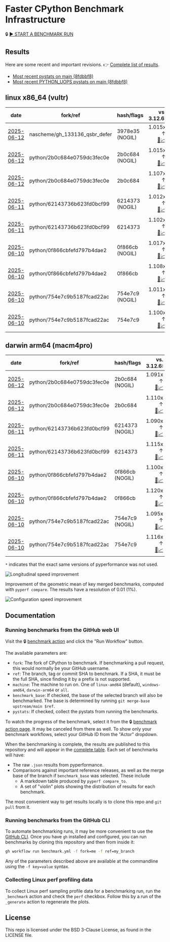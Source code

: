 # Faster CPython Benchmark Infrastructure

🔒 [▶️ START A BENCHMARK RUN](../../actions/workflows/benchmark.yml)

## Results

Here are some recent and important revisions. 👉 [Complete list of results](RESULTS.md).

<!-- START table -->
- [Most recent  pystats on main (8fdbbf8)](results/bm-20250607-3.15.0a0-8fdbbf8/bm-20250607-vultr-x86_64-python-8fdbbf8b18f1405abe67-3.15.0a0-8fdbbf8-pystats.md)
- [Most recent PYTHON_UOPS pystats on main (8fdbbf8)](results/bm-20250607-3.15.0a0-8fdbbf8-PYTHON_UOPS/bm-20250607-vultr-x86_64-python-8fdbbf8b18f1405abe67-3.15.0a0-8fdbbf8-pystats.md)

## linux x86_64 (vultr)
| date | fork/ref | hash/flags | vs. 3.12.6: | vs. 3.13.0rc2: | vs. base: |
| --- | --- | --- | ---: | ---: | ---: |
| [2025-06-12](results/bm-20250612-3.15.0a0-3978e35-NOGIL) | nascheme/gh_133136_qsbr_defer | 3978e35 (NOGIL) | 1.015x ↑<br>[📄](results/bm-20250612-3.15.0a0-3978e35-NOGIL/bm-20250612-vultr-x86_64-nascheme-gh_133136_qsbr_defer-3.15.0a0-3978e35-vs-3.12.6.md)[📈](results/bm-20250612-3.15.0a0-3978e35-NOGIL/bm-20250612-vultr-x86_64-nascheme-gh_133136_qsbr_defer-3.15.0a0-3978e35-vs-3.12.6.svg) | 1.020x ↓<br>[📄](results/bm-20250612-3.15.0a0-3978e35-NOGIL/bm-20250612-vultr-x86_64-nascheme-gh_133136_qsbr_defer-3.15.0a0-3978e35-vs-3.13.0rc2.md)[📈](results/bm-20250612-3.15.0a0-3978e35-NOGIL/bm-20250612-vultr-x86_64-nascheme-gh_133136_qsbr_defer-3.15.0a0-3978e35-vs-3.13.0rc2.svg) | 1.000x ↓<br>[📄](results/bm-20250612-3.15.0a0-3978e35-NOGIL/bm-20250612-vultr-x86_64-nascheme-gh_133136_qsbr_defer-3.15.0a0-3978e35-vs-base.md)[📈](results/bm-20250612-3.15.0a0-3978e35-NOGIL/bm-20250612-vultr-x86_64-nascheme-gh_133136_qsbr_defer-3.15.0a0-3978e35-vs-base.svg)[🧠](results/bm-20250612-3.15.0a0-3978e35-NOGIL/bm-20250612-vultr-x86_64-nascheme-gh_133136_qsbr_defer-3.15.0a0-3978e35-vs-base-mem.svg) |
| [2025-06-12](results/bm-20250612-3.15.0a0-2b0c684-NOGIL) | python/2b0c684e0759dc3fec0e | 2b0c684 (NOGIL) | 1.015x ↑<br>[📄](results/bm-20250612-3.15.0a0-2b0c684-NOGIL/bm-20250612-vultr-x86_64-python-2b0c684e0759dc3fec0e-3.15.0a0-2b0c684-vs-3.12.6.md)[📈](results/bm-20250612-3.15.0a0-2b0c684-NOGIL/bm-20250612-vultr-x86_64-python-2b0c684e0759dc3fec0e-3.15.0a0-2b0c684-vs-3.12.6.svg) | 1.020x ↓<br>[📄](results/bm-20250612-3.15.0a0-2b0c684-NOGIL/bm-20250612-vultr-x86_64-python-2b0c684e0759dc3fec0e-3.15.0a0-2b0c684-vs-3.13.0rc2.md)[📈](results/bm-20250612-3.15.0a0-2b0c684-NOGIL/bm-20250612-vultr-x86_64-python-2b0c684e0759dc3fec0e-3.15.0a0-2b0c684-vs-3.13.0rc2.svg) | 1.089x ↓<br>[📄](results/bm-20250612-3.15.0a0-2b0c684-NOGIL/bm-20250612-vultr-x86_64-python-2b0c684e0759dc3fec0e-3.15.0a0-2b0c684-vs-base.md)[📈](results/bm-20250612-3.15.0a0-2b0c684-NOGIL/bm-20250612-vultr-x86_64-python-2b0c684e0759dc3fec0e-3.15.0a0-2b0c684-vs-base.svg)[🧠](results/bm-20250612-3.15.0a0-2b0c684-NOGIL/bm-20250612-vultr-x86_64-python-2b0c684e0759dc3fec0e-3.15.0a0-2b0c684-vs-base-mem.svg) |
| [2025-06-12](results/bm-20250612-3.15.0a0-2b0c684) | python/2b0c684e0759dc3fec0e | 2b0c684 | 1.107x ↑<br>[📄](results/bm-20250612-3.15.0a0-2b0c684/bm-20250612-vultr-x86_64-python-2b0c684e0759dc3fec0e-3.15.0a0-2b0c684-vs-3.12.6.md)[📈](results/bm-20250612-3.15.0a0-2b0c684/bm-20250612-vultr-x86_64-python-2b0c684e0759dc3fec0e-3.15.0a0-2b0c684-vs-3.12.6.svg) | 1.070x ↑<br>[📄](results/bm-20250612-3.15.0a0-2b0c684/bm-20250612-vultr-x86_64-python-2b0c684e0759dc3fec0e-3.15.0a0-2b0c684-vs-3.13.0rc2.md)[📈](results/bm-20250612-3.15.0a0-2b0c684/bm-20250612-vultr-x86_64-python-2b0c684e0759dc3fec0e-3.15.0a0-2b0c684-vs-3.13.0rc2.svg) |  |
| [2025-06-11](results/bm-20250611-3.15.0a0-6214373-NOGIL) | python/62143736b623fd0bcf99 | 6214373 (NOGIL) | 1.012x ↑<br>[📄](results/bm-20250611-3.15.0a0-6214373-NOGIL/bm-20250611-vultr-x86_64-python-62143736b623fd0bcf99-3.15.0a0-6214373-vs-3.12.6.md)[📈](results/bm-20250611-3.15.0a0-6214373-NOGIL/bm-20250611-vultr-x86_64-python-62143736b623fd0bcf99-3.15.0a0-6214373-vs-3.12.6.svg) | 1.023x ↓<br>[📄](results/bm-20250611-3.15.0a0-6214373-NOGIL/bm-20250611-vultr-x86_64-python-62143736b623fd0bcf99-3.15.0a0-6214373-vs-3.13.0rc2.md)[📈](results/bm-20250611-3.15.0a0-6214373-NOGIL/bm-20250611-vultr-x86_64-python-62143736b623fd0bcf99-3.15.0a0-6214373-vs-3.13.0rc2.svg) | 1.087x ↓<br>[📄](results/bm-20250611-3.15.0a0-6214373-NOGIL/bm-20250611-vultr-x86_64-python-62143736b623fd0bcf99-3.15.0a0-6214373-vs-base.md)[📈](results/bm-20250611-3.15.0a0-6214373-NOGIL/bm-20250611-vultr-x86_64-python-62143736b623fd0bcf99-3.15.0a0-6214373-vs-base.svg)[🧠](results/bm-20250611-3.15.0a0-6214373-NOGIL/bm-20250611-vultr-x86_64-python-62143736b623fd0bcf99-3.15.0a0-6214373-vs-base-mem.svg) |
| [2025-06-11](results/bm-20250611-3.15.0a0-6214373) | python/62143736b623fd0bcf99 | 6214373 | 1.102x ↑<br>[📄](results/bm-20250611-3.15.0a0-6214373/bm-20250611-vultr-x86_64-python-62143736b623fd0bcf99-3.15.0a0-6214373-vs-3.12.6.md)[📈](results/bm-20250611-3.15.0a0-6214373/bm-20250611-vultr-x86_64-python-62143736b623fd0bcf99-3.15.0a0-6214373-vs-3.12.6.svg) | 1.064x ↑<br>[📄](results/bm-20250611-3.15.0a0-6214373/bm-20250611-vultr-x86_64-python-62143736b623fd0bcf99-3.15.0a0-6214373-vs-3.13.0rc2.md)[📈](results/bm-20250611-3.15.0a0-6214373/bm-20250611-vultr-x86_64-python-62143736b623fd0bcf99-3.15.0a0-6214373-vs-3.13.0rc2.svg) |  |
| [2025-06-10](results/bm-20250610-3.15.0a0-0f866cb-NOGIL) | python/0f866cbfefd797b4dae2 | 0f866cb (NOGIL) | 1.017x ↑<br>[📄](results/bm-20250610-3.15.0a0-0f866cb-NOGIL/bm-20250610-vultr-x86_64-python-0f866cbfefd797b4dae2-3.15.0a0-0f866cb-vs-3.12.6.md)[📈](results/bm-20250610-3.15.0a0-0f866cb-NOGIL/bm-20250610-vultr-x86_64-python-0f866cbfefd797b4dae2-3.15.0a0-0f866cb-vs-3.12.6.svg) | 1.018x ↓<br>[📄](results/bm-20250610-3.15.0a0-0f866cb-NOGIL/bm-20250610-vultr-x86_64-python-0f866cbfefd797b4dae2-3.15.0a0-0f866cb-vs-3.13.0rc2.md)[📈](results/bm-20250610-3.15.0a0-0f866cb-NOGIL/bm-20250610-vultr-x86_64-python-0f866cbfefd797b4dae2-3.15.0a0-0f866cb-vs-3.13.0rc2.svg) | 1.088x ↓<br>[📄](results/bm-20250610-3.15.0a0-0f866cb-NOGIL/bm-20250610-vultr-x86_64-python-0f866cbfefd797b4dae2-3.15.0a0-0f866cb-vs-base.md)[📈](results/bm-20250610-3.15.0a0-0f866cb-NOGIL/bm-20250610-vultr-x86_64-python-0f866cbfefd797b4dae2-3.15.0a0-0f866cb-vs-base.svg)[🧠](results/bm-20250610-3.15.0a0-0f866cb-NOGIL/bm-20250610-vultr-x86_64-python-0f866cbfefd797b4dae2-3.15.0a0-0f866cb-vs-base-mem.svg) |
| [2025-06-10](results/bm-20250610-3.15.0a0-0f866cb) | python/0f866cbfefd797b4dae2 | 0f866cb | 1.108x ↑<br>[📄](results/bm-20250610-3.15.0a0-0f866cb/bm-20250610-vultr-x86_64-python-0f866cbfefd797b4dae2-3.15.0a0-0f866cb-vs-3.12.6.md)[📈](results/bm-20250610-3.15.0a0-0f866cb/bm-20250610-vultr-x86_64-python-0f866cbfefd797b4dae2-3.15.0a0-0f866cb-vs-3.12.6.svg) | 1.071x ↑<br>[📄](results/bm-20250610-3.15.0a0-0f866cb/bm-20250610-vultr-x86_64-python-0f866cbfefd797b4dae2-3.15.0a0-0f866cb-vs-3.13.0rc2.md)[📈](results/bm-20250610-3.15.0a0-0f866cb/bm-20250610-vultr-x86_64-python-0f866cbfefd797b4dae2-3.15.0a0-0f866cb-vs-3.13.0rc2.svg) |  |
| [2025-06-10](results/bm-20250610-3.15.0a0-754e7c9-NOGIL) | python/754e7c9b5187fcad22ac | 754e7c9 (NOGIL) | 1.011x ↑<br>[📄](results/bm-20250610-3.15.0a0-754e7c9-NOGIL/bm-20250610-vultr-x86_64-python-754e7c9b5187fcad22ac-3.15.0a0-754e7c9-vs-3.12.6.md)[📈](results/bm-20250610-3.15.0a0-754e7c9-NOGIL/bm-20250610-vultr-x86_64-python-754e7c9b5187fcad22ac-3.15.0a0-754e7c9-vs-3.12.6.svg) | 1.024x ↓<br>[📄](results/bm-20250610-3.15.0a0-754e7c9-NOGIL/bm-20250610-vultr-x86_64-python-754e7c9b5187fcad22ac-3.15.0a0-754e7c9-vs-3.13.0rc2.md)[📈](results/bm-20250610-3.15.0a0-754e7c9-NOGIL/bm-20250610-vultr-x86_64-python-754e7c9b5187fcad22ac-3.15.0a0-754e7c9-vs-3.13.0rc2.svg) | 1.087x ↓<br>[📄](results/bm-20250610-3.15.0a0-754e7c9-NOGIL/bm-20250610-vultr-x86_64-python-754e7c9b5187fcad22ac-3.15.0a0-754e7c9-vs-base.md)[📈](results/bm-20250610-3.15.0a0-754e7c9-NOGIL/bm-20250610-vultr-x86_64-python-754e7c9b5187fcad22ac-3.15.0a0-754e7c9-vs-base.svg)[🧠](results/bm-20250610-3.15.0a0-754e7c9-NOGIL/bm-20250610-vultr-x86_64-python-754e7c9b5187fcad22ac-3.15.0a0-754e7c9-vs-base-mem.svg) |
| [2025-06-10](results/bm-20250610-3.15.0a0-754e7c9) | python/754e7c9b5187fcad22ac | 754e7c9 | 1.100x ↑<br>[📄](results/bm-20250610-3.15.0a0-754e7c9/bm-20250610-vultr-x86_64-python-754e7c9b5187fcad22ac-3.15.0a0-754e7c9-vs-3.12.6.md)[📈](results/bm-20250610-3.15.0a0-754e7c9/bm-20250610-vultr-x86_64-python-754e7c9b5187fcad22ac-3.15.0a0-754e7c9-vs-3.12.6.svg) | 1.062x ↑<br>[📄](results/bm-20250610-3.15.0a0-754e7c9/bm-20250610-vultr-x86_64-python-754e7c9b5187fcad22ac-3.15.0a0-754e7c9-vs-3.13.0rc2.md)[📈](results/bm-20250610-3.15.0a0-754e7c9/bm-20250610-vultr-x86_64-python-754e7c9b5187fcad22ac-3.15.0a0-754e7c9-vs-3.13.0rc2.svg) |  |

## darwin arm64 (macm4pro)
| date | fork/ref | hash/flags | vs. 3.12.6: | vs. 3.13.0rc2: | vs. base: |
| --- | --- | --- | ---: | ---: | ---: |
| [2025-06-12](results/bm-20250612-3.15.0a0-2b0c684-NOGIL) | python/2b0c684e0759dc3fec0e | 2b0c684 (NOGIL) | 1.091x ↑<br>[📄](results/bm-20250612-3.15.0a0-2b0c684-NOGIL/bm-20250612-macm4pro-arm64-python-2b0c684e0759dc3fec0e-3.15.0a0-2b0c684-vs-3.12.6.md)[📈](results/bm-20250612-3.15.0a0-2b0c684-NOGIL/bm-20250612-macm4pro-arm64-python-2b0c684e0759dc3fec0e-3.15.0a0-2b0c684-vs-3.12.6.svg) | 1.011x ↑<br>[📄](results/bm-20250612-3.15.0a0-2b0c684-NOGIL/bm-20250612-macm4pro-arm64-python-2b0c684e0759dc3fec0e-3.15.0a0-2b0c684-vs-3.13.0rc2.md)[📈](results/bm-20250612-3.15.0a0-2b0c684-NOGIL/bm-20250612-macm4pro-arm64-python-2b0c684e0759dc3fec0e-3.15.0a0-2b0c684-vs-3.13.0rc2.svg) | 1.020x ↓<br>[📄](results/bm-20250612-3.15.0a0-2b0c684-NOGIL/bm-20250612-macm4pro-arm64-python-2b0c684e0759dc3fec0e-3.15.0a0-2b0c684-vs-base.md)[📈](results/bm-20250612-3.15.0a0-2b0c684-NOGIL/bm-20250612-macm4pro-arm64-python-2b0c684e0759dc3fec0e-3.15.0a0-2b0c684-vs-base.svg)[🧠](results/bm-20250612-3.15.0a0-2b0c684-NOGIL/bm-20250612-macm4pro-arm64-python-2b0c684e0759dc3fec0e-3.15.0a0-2b0c684-vs-base-mem.svg) |
| [2025-06-12](results/bm-20250612-3.15.0a0-2b0c684) | python/2b0c684e0759dc3fec0e | 2b0c684 | 1.110x ↑<br>[📄](results/bm-20250612-3.15.0a0-2b0c684/bm-20250612-macm4pro-arm64-python-2b0c684e0759dc3fec0e-3.15.0a0-2b0c684-vs-3.12.6.md)[📈](results/bm-20250612-3.15.0a0-2b0c684/bm-20250612-macm4pro-arm64-python-2b0c684e0759dc3fec0e-3.15.0a0-2b0c684-vs-3.12.6.svg) | 1.030x ↑<br>[📄](results/bm-20250612-3.15.0a0-2b0c684/bm-20250612-macm4pro-arm64-python-2b0c684e0759dc3fec0e-3.15.0a0-2b0c684-vs-3.13.0rc2.md)[📈](results/bm-20250612-3.15.0a0-2b0c684/bm-20250612-macm4pro-arm64-python-2b0c684e0759dc3fec0e-3.15.0a0-2b0c684-vs-3.13.0rc2.svg) |  |
| [2025-06-11](results/bm-20250611-3.15.0a0-6214373-NOGIL) | python/62143736b623fd0bcf99 | 6214373 (NOGIL) | 1.090x ↑<br>[📄](results/bm-20250611-3.15.0a0-6214373-NOGIL/bm-20250611-macm4pro-arm64-python-62143736b623fd0bcf99-3.15.0a0-6214373-vs-3.12.6.md)[📈](results/bm-20250611-3.15.0a0-6214373-NOGIL/bm-20250611-macm4pro-arm64-python-62143736b623fd0bcf99-3.15.0a0-6214373-vs-3.12.6.svg) | 1.010x ↑<br>[📄](results/bm-20250611-3.15.0a0-6214373-NOGIL/bm-20250611-macm4pro-arm64-python-62143736b623fd0bcf99-3.15.0a0-6214373-vs-3.13.0rc2.md)[📈](results/bm-20250611-3.15.0a0-6214373-NOGIL/bm-20250611-macm4pro-arm64-python-62143736b623fd0bcf99-3.15.0a0-6214373-vs-3.13.0rc2.svg) | 1.025x ↓<br>[📄](results/bm-20250611-3.15.0a0-6214373-NOGIL/bm-20250611-macm4pro-arm64-python-62143736b623fd0bcf99-3.15.0a0-6214373-vs-base.md)[📈](results/bm-20250611-3.15.0a0-6214373-NOGIL/bm-20250611-macm4pro-arm64-python-62143736b623fd0bcf99-3.15.0a0-6214373-vs-base.svg)[🧠](results/bm-20250611-3.15.0a0-6214373-NOGIL/bm-20250611-macm4pro-arm64-python-62143736b623fd0bcf99-3.15.0a0-6214373-vs-base-mem.svg) |
| [2025-06-11](results/bm-20250611-3.15.0a0-6214373) | python/62143736b623fd0bcf99 | 6214373 | 1.115x ↑<br>[📄](results/bm-20250611-3.15.0a0-6214373/bm-20250611-macm4pro-arm64-python-62143736b623fd0bcf99-3.15.0a0-6214373-vs-3.12.6.md)[📈](results/bm-20250611-3.15.0a0-6214373/bm-20250611-macm4pro-arm64-python-62143736b623fd0bcf99-3.15.0a0-6214373-vs-3.12.6.svg) | 1.034x ↑<br>[📄](results/bm-20250611-3.15.0a0-6214373/bm-20250611-macm4pro-arm64-python-62143736b623fd0bcf99-3.15.0a0-6214373-vs-3.13.0rc2.md)[📈](results/bm-20250611-3.15.0a0-6214373/bm-20250611-macm4pro-arm64-python-62143736b623fd0bcf99-3.15.0a0-6214373-vs-3.13.0rc2.svg) |  |
| [2025-06-10](results/bm-20250610-3.15.0a0-0f866cb-NOGIL) | python/0f866cbfefd797b4dae2 | 0f866cb (NOGIL) | 1.100x ↑<br>[📄](results/bm-20250610-3.15.0a0-0f866cb-NOGIL/bm-20250610-macm4pro-arm64-python-0f866cbfefd797b4dae2-3.15.0a0-0f866cb-vs-3.12.6.md)[📈](results/bm-20250610-3.15.0a0-0f866cb-NOGIL/bm-20250610-macm4pro-arm64-python-0f866cbfefd797b4dae2-3.15.0a0-0f866cb-vs-3.12.6.svg) | 1.020x ↑<br>[📄](results/bm-20250610-3.15.0a0-0f866cb-NOGIL/bm-20250610-macm4pro-arm64-python-0f866cbfefd797b4dae2-3.15.0a0-0f866cb-vs-3.13.0rc2.md)[📈](results/bm-20250610-3.15.0a0-0f866cb-NOGIL/bm-20250610-macm4pro-arm64-python-0f866cbfefd797b4dae2-3.15.0a0-0f866cb-vs-3.13.0rc2.svg) | 1.020x ↓<br>[📄](results/bm-20250610-3.15.0a0-0f866cb-NOGIL/bm-20250610-macm4pro-arm64-python-0f866cbfefd797b4dae2-3.15.0a0-0f866cb-vs-base.md)[📈](results/bm-20250610-3.15.0a0-0f866cb-NOGIL/bm-20250610-macm4pro-arm64-python-0f866cbfefd797b4dae2-3.15.0a0-0f866cb-vs-base.svg)[🧠](results/bm-20250610-3.15.0a0-0f866cb-NOGIL/bm-20250610-macm4pro-arm64-python-0f866cbfefd797b4dae2-3.15.0a0-0f866cb-vs-base-mem.svg) |
| [2025-06-10](results/bm-20250610-3.15.0a0-0f866cb) | python/0f866cbfefd797b4dae2 | 0f866cb | 1.120x ↑<br>[📄](results/bm-20250610-3.15.0a0-0f866cb/bm-20250610-macm4pro-arm64-python-0f866cbfefd797b4dae2-3.15.0a0-0f866cb-vs-3.12.6.md)[📈](results/bm-20250610-3.15.0a0-0f866cb/bm-20250610-macm4pro-arm64-python-0f866cbfefd797b4dae2-3.15.0a0-0f866cb-vs-3.12.6.svg) | 1.039x ↑<br>[📄](results/bm-20250610-3.15.0a0-0f866cb/bm-20250610-macm4pro-arm64-python-0f866cbfefd797b4dae2-3.15.0a0-0f866cb-vs-3.13.0rc2.md)[📈](results/bm-20250610-3.15.0a0-0f866cb/bm-20250610-macm4pro-arm64-python-0f866cbfefd797b4dae2-3.15.0a0-0f866cb-vs-3.13.0rc2.svg) |  |
| [2025-06-10](results/bm-20250610-3.15.0a0-754e7c9-NOGIL) | python/754e7c9b5187fcad22ac | 754e7c9 (NOGIL) | 1.095x ↑<br>[📄](results/bm-20250610-3.15.0a0-754e7c9-NOGIL/bm-20250610-macm4pro-arm64-python-754e7c9b5187fcad22ac-3.15.0a0-754e7c9-vs-3.12.6.md)[📈](results/bm-20250610-3.15.0a0-754e7c9-NOGIL/bm-20250610-macm4pro-arm64-python-754e7c9b5187fcad22ac-3.15.0a0-754e7c9-vs-3.12.6.svg) | 1.016x ↑<br>[📄](results/bm-20250610-3.15.0a0-754e7c9-NOGIL/bm-20250610-macm4pro-arm64-python-754e7c9b5187fcad22ac-3.15.0a0-754e7c9-vs-3.13.0rc2.md)[📈](results/bm-20250610-3.15.0a0-754e7c9-NOGIL/bm-20250610-macm4pro-arm64-python-754e7c9b5187fcad22ac-3.15.0a0-754e7c9-vs-3.13.0rc2.svg) | 1.021x ↓<br>[📄](results/bm-20250610-3.15.0a0-754e7c9-NOGIL/bm-20250610-macm4pro-arm64-python-754e7c9b5187fcad22ac-3.15.0a0-754e7c9-vs-base.md)[📈](results/bm-20250610-3.15.0a0-754e7c9-NOGIL/bm-20250610-macm4pro-arm64-python-754e7c9b5187fcad22ac-3.15.0a0-754e7c9-vs-base.svg)[🧠](results/bm-20250610-3.15.0a0-754e7c9-NOGIL/bm-20250610-macm4pro-arm64-python-754e7c9b5187fcad22ac-3.15.0a0-754e7c9-vs-base-mem.svg) |
| [2025-06-10](results/bm-20250610-3.15.0a0-754e7c9) | python/754e7c9b5187fcad22ac | 754e7c9 | 1.116x ↑<br>[📄](results/bm-20250610-3.15.0a0-754e7c9/bm-20250610-macm4pro-arm64-python-754e7c9b5187fcad22ac-3.15.0a0-754e7c9-vs-3.12.6.md)[📈](results/bm-20250610-3.15.0a0-754e7c9/bm-20250610-macm4pro-arm64-python-754e7c9b5187fcad22ac-3.15.0a0-754e7c9-vs-3.12.6.svg) | 1.035x ↑<br>[📄](results/bm-20250610-3.15.0a0-754e7c9/bm-20250610-macm4pro-arm64-python-754e7c9b5187fcad22ac-3.15.0a0-754e7c9-vs-3.13.0rc2.md)[📈](results/bm-20250610-3.15.0a0-754e7c9/bm-20250610-macm4pro-arm64-python-754e7c9b5187fcad22ac-3.15.0a0-754e7c9-vs-3.13.0rc2.svg) |  |


<!-- END table -->

`*` indicates that the exact same versions of pyperformance was not used.

![Longitudinal speed improvement](/longitudinal.svg)

Improvement of the geometric mean of key merged benchmarks, computed with `pyperf compare`.
The results have a resolution of 0.01 (1%).

![Configuration speed improvement](/configs.svg)

## Documentation

### Running benchmarks from the GitHub web UI

Visit the 🔒 [benchmark action](../../actions/workflows/benchmark.yml) and click the "Run Workflow" button.

The available parameters are:

- `fork`: The fork of CPython to benchmark.
  If benchmarking a pull request, this would normally be your GitHub username.
- `ref`: The branch, tag or commit SHA to benchmark.
  If a SHA, it must be the full SHA, since finding it by a prefix is not supported.
- `machine`: The machine to run on.
  One of `linux-amd64` (default), `windows-amd64`, `darwin-arm64` or `all`.
- `benchmark_base`: If checked, the base of the selected branch will also be benchmarked.
  The base is determined by running `git merge-base upstream/main $ref`.
- `pystats`: If checked, collect the pystats from running the benchmarks.

To watch the progress of the benchmark, select it from the 🔒 [benchmark action page](../../actions/workflows/benchmark.yml).
It may be canceled from there as well.
To show only your benchmark workflows, select your GitHub ID from the "Actor" dropdown.

When the benchmarking is complete, the results are published to this repository and will appear in the [complete table](RESULTS.md).
Each set of benchmarks will have:

- The raw `.json` results from pyperformance.
- Comparisons against important reference releases, as well as the merge base of the branch if `benchmark_base` was selected. These include
  - A markdown table produced by `pyperf compare_to`.
  - A set of "violin" plots showing the distribution of results for each benchmark.

The most convenient way to get results locally is to clone this repo and `git pull` from it.

### Running benchmarks from the GitHub CLI

To automate benchmarking runs, it may be more convenient to use the [GitHub CLI](https://cli.github.com/).
Once you have `gh` installed and configured, you can run benchmarks by cloning this repository and then from inside it:

```bash session
gh workflow run benchmark.yml -f fork=me -f ref=my_branch
```

Any of the parameters described above are available at the commandline using the `-f key=value` syntax.

### Collecting Linux perf profiling data

To collect Linux perf sampling profile data for a benchmarking run, run the `_benchmark` action and check the `perf` checkbox.
Follow this by a run of the `_generate` action to regenerate the plots.

## License

This repo is licensed under the BSD 3-Clause License, as found in the LICENSE file.
